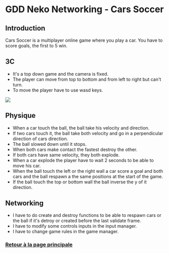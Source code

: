 # GDD Neko Networking - Cars Soccer 

## Introduction
 Cars Soccer is a multiplayer online game where you play a car.
 You have to score goals, the first to 5 win.
 
## 3C
* It's a top down game and the camera is fixed.
* The player can move from top to bottom and from left to right but can't turn.
* To move the player have to use wasd keys.

![](https://worgaros.github.io/Images/game.PNG)


## Physique
* When a car touch the ball, the ball take his velocity and direction.
* If two cars touch it, the ball take both velocity and go in a perpendicular direction of cars direction.
* The ball slowed down until it stops.
* When both cars make contact the fastest destroy the other.
* If both cars have same velocity, they both explode.
* When a car explode the player have to wait 2 seconds to be able to move his car.
* When the ball touch the left or the right wall a car score a goal and both cars and the ball respawn a the same positions at the start of the game.
* If the ball touch the top or bottom wall the ball inverse the y of it direction.

## Networking
* I have to do create and destroy functions to be able to respawn cars or the ball if it's detroy or created before the last validate frame.
* I have to modify some controls inputs in the input manager.
* I have to change game rules in the game manager.


### [Retour à la page principale](https://worgaros.github.io/)